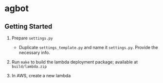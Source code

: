 # agbot

## Getting Started
1. Prepare `settings.py`

    * Duplicate `settings_template.py` and name it `settings.py`. Provide the necessary info.

2. Run `make` to build the lambda deployment package; available at `build/lambda.zip`
3. In AWS, create a new lambda
